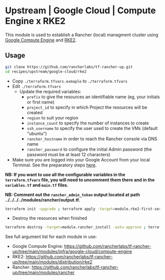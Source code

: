 # Upstream | Google Cloud | Compute Engine x RKE2

This module is used to establish a Rancher (local) managment cluster using [Google Compute Engine](https://cloud.google.com/compute?hl=en) and [RKE2](https://docs.rke2.io/).

## Usage

```bash
git clone https://github.com/rancherlabs/tf-rancher-up.git
cd recipes/upstream/google-cloud/rke2
```

- Copy `./terraform.tfvars.exmaple` to `./terraform.tfvars`
- Edit `./terraform.tfvars`
  - Update the required variables:
    -  `prefix` to give the resources an identifiable name (eg, your initials or first name)
    -  `project_id` to specify in which Project the resources will be created
    -  `region` to suit your region
    -  `instance_count` to specify the number of instances to create
    -  `ssh_username` to specify the user used to create the VMs (default "ubuntu")
    -  `rancher_hostname` in order to reach the Rancher console via DNS name
    -  `rancher_password` to configure the initial Admin password (the password must be at least 12 characters)
- Make sure you are logged into your Google Account from your local Terminal. See the preparatory steps [here](../../../../modules/infra/google-cloud/README.md).

**NB: If you want to use all the configurable variables in the `terraform.tfvars` file, you will need to uncomment them there and in the `variables.tf` and `main.tf` files.**

**NB: Comment out the `rancher_admin_token` output located at path ../../../../modules/rancher/output.tf.**

```bash
terraform init -upgrade ; terraform apply -target=module.rke2-first-server.tls_private_key.ssh_private_key -target=module.rke2-first-server.local_file.private_key_pem -target=module.rke2-first-server.local_file.public_key_pem -auto-approve ; terraform apply -auto-approve ; terraform apply -target=module.rancher_install -auto-approve
```

- Destroy the resources when finished
```bash
terraform destroy -target=module.rancher_install -auto-approve ; terraform destroy -auto-approve
```

See full argument list for each module in use:
  - Google Compute Engine: https://github.com/rancherlabs/tf-rancher-up/tree/main/modules/infra/google-cloud/compute-engine
  - RKE2: https://github.com/rancherlabs/tf-rancher-up/tree/main/modules/distribution/rke2
  - Rancher: https://github.com/rancherlabs/tf-rancher-up/tree/main/modules/rancher
